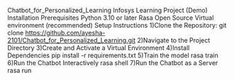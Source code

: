 Chatbot_for_Personalized_Learning
Infosys Learning Project (Demo)
Installation
Prerequisites
   Python 3.10 or later
   Rasa Open Source
   Virtual environment (recommended)
Setup Instructions
1)Clone the Repository:
    git clone https://github.com/ayesha-2101/Chatbot_for_Personalized_Learning.git
2)Navigate to the Project Directory
3)Create and Activate a Virtual Environment
4)Install Dependencies
     pip install -r requirements.txt
5)Train the model
    rasa train
6)Run the Chatbot Interactively
    rasa shell
7)Run the Chatbot as a Server
    rasa run
